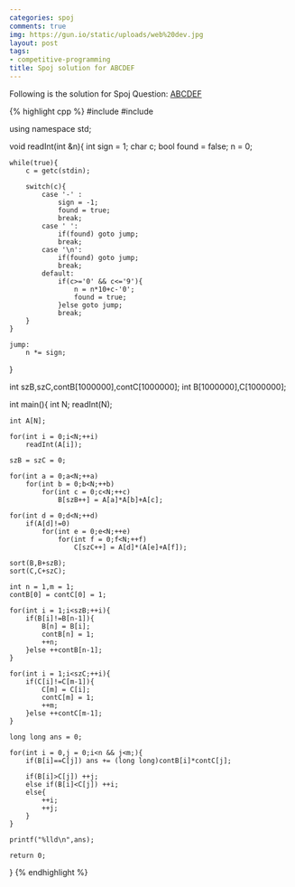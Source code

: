 ```yaml
---
categories: spoj
comments: true
img: https://gun.io/static/uploads/web%20dev.jpg
layout: post
tags:
- competitive-programming
title: Spoj solution for ABCDEF
---
```


Following is the solution for Spoj Question: [ABCDEF](http://www.spoj.com/problems/ABCDEF/)

{% highlight cpp %}
#include <cstdio>
#include <algorithm>

using namespace std;

void readInt(int &n){
    int sign = 1;
    char c;
    bool found = false;
    n = 0;
    
    while(true){
    	c = getc(stdin);
    	
        switch(c){
            case '-' :
                sign = -1;
                found = true;
                break;
            case ' ':
                if(found) goto jump;
                break;
            case '\n':
                if(found) goto jump;
                break;
            default:
                if(c>='0' && c<='9'){
                    n = n*10+c-'0';
                    found = true;
                }else goto jump;
                break;
        }
    }
    
    jump:
        n *= sign;
}

int szB,szC,contB[1000000],contC[1000000];
int B[1000000],C[1000000];

int main(){
    int N;
    readInt(N);
    
    int A[N];
    
    for(int i = 0;i<N;++i)
        readInt(A[i]);
    
    szB = szC = 0;
    
    for(int a = 0;a<N;++a)
        for(int b = 0;b<N;++b)
            for(int c = 0;c<N;++c)
                B[szB++] = A[a]*A[b]+A[c];
    
    for(int d = 0;d<N;++d)
        if(A[d]!=0)
            for(int e = 0;e<N;++e)
                for(int f = 0;f<N;++f)
                    C[szC++] = A[d]*(A[e]+A[f]);
    
    sort(B,B+szB);
    sort(C,C+szC);
    
    int n = 1,m = 1;
    contB[0] = contC[0] = 1;
    
    for(int i = 1;i<szB;++i){
        if(B[i]!=B[n-1]){
            B[n] = B[i];
            contB[n] = 1;
            ++n;
        }else ++contB[n-1];
    }
    
    for(int i = 1;i<szC;++i){
        if(C[i]!=C[m-1]){
            C[m] = C[i];
            contC[m] = 1;
            ++m;
        }else ++contC[m-1];
    }
    
    long long ans = 0;
    
    for(int i = 0,j = 0;i<n && j<m;){
        if(B[i]==C[j]) ans += (long long)contB[i]*contC[j];
        
        if(B[i]>C[j]) ++j;
        else if(B[i]<C[j]) ++i;
        else{
            ++i;
            ++j;
        }
    }
    
    printf("%lld\n",ans);
    
    return 0;
}
{% endhighlight %}